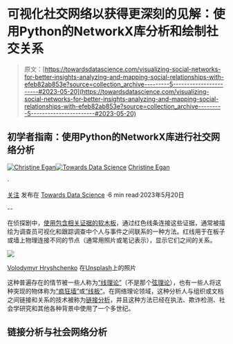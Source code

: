 # 可视化社交网络以获得更深刻的见解：使用Python的NetworkX库分析和绘制社交关系

> 原文：[https://towardsdatascience.com/visualizing-social-networks-for-better-insights-analyzing-and-mapping-social-relationships-with-efeb82ab853e?source=collection_archive---------5-----------------------#2023-05-20](https://towardsdatascience.com/visualizing-social-networks-for-better-insights-analyzing-and-mapping-social-relationships-with-efeb82ab853e?source=collection_archive---------5-----------------------#2023-05-20)

## 初学者指南：使用Python的NetworkX库进行社交网络分析

[](https://christineegan42.medium.com/?source=post_page-----efeb82ab853e--------------------------------)[![Christine Egan](../Images/d0a11bde52ceaa53d7162f2dd77c8041.png)](https://christineegan42.medium.com/?source=post_page-----efeb82ab853e--------------------------------)[](https://towardsdatascience.com/?source=post_page-----efeb82ab853e--------------------------------)[![Towards Data Science](../Images/a6ff2676ffcc0c7aad8aaf1d79379785.png)](https://towardsdatascience.com/?source=post_page-----efeb82ab853e--------------------------------) [Christine Egan](https://christineegan42.medium.com/?source=post_page-----efeb82ab853e--------------------------------)

·

[关注](https://medium.com/m/signin?actionUrl=https%3A%2F%2Fmedium.com%2F_%2Fsubscribe%2Fuser%2F8e9b4d1cb38&operation=register&redirect=https%3A%2F%2Ftowardsdatascience.com%2Fvisualizing-social-networks-for-better-insights-analyzing-and-mapping-social-relationships-with-efeb82ab853e&user=Christine+Egan&userId=8e9b4d1cb38&source=post_page-8e9b4d1cb38----efeb82ab853e---------------------post_header-----------) 发布在 [Towards Data Science](https://towardsdatascience.com/?source=post_page-----efeb82ab853e--------------------------------) ·6 min read·2023年5月20日

--

[](https://medium.com/m/signin?actionUrl=https%3A%2F%2Fmedium.com%2F_%2Fbookmark%2Fp%2Fefeb82ab853e&operation=register&redirect=https%3A%2F%2Ftowardsdatascience.com%2Fvisualizing-social-networks-for-better-insights-analyzing-and-mapping-social-relationships-with-efeb82ab853e&source=-----efeb82ab853e---------------------bookmark_footer-----------)

在侦探剧中，[使用包含相关证据的软木板](https://tvtropes.org/pmwiki/pmwiki.php/Main/StringTheory)，通过红色线条连接这些证据，通常被描绘为调查员可视化和跟踪调查中个人与事件之间联系的一种方法。红线用于在板子或墙上物理连接不同的节点（通常用照片或笔记表示），显示它们之间的关系。

![](../Images/dec485cff44fa5de03d7ae2f2233fda4.png)

[Volodymyr Hryshchenko](https://unsplash.com/@lunarts?utm_source=unsplash&utm_medium=referral&utm_content=creditCopyText) 在[Unsplash](https://unsplash.com/s/photos/investigation?utm_source=unsplash&utm_medium=referral&utm_content=creditCopyText)上的照片

这种普遍存在的情节被一些人称为[“线理论”](https://tvtropes.org/pmwiki/pmwiki.php/Main/StringTheory)（不是那个[弦理论](https://en.wikipedia.org/wiki/String_theory)），也有一些人将这种突现的物体称为[“疯狂墙”](https://www.esquire.com/uk/culture/film/news/a7703/detective-show-crazy-walls/)或[“线板”](https://slate.com/news-and-politics/2022/02/fbi-crazy-stringboard-recruiting-campaign.html)。在网络理论领域，这种分析人与组织或文档之间链接和关系的技术被称为[链接分析](https://doc.arcgis.com/en/insights/latest/analyze/link-analysis.htm)，并且这种方法已经在执法、欺诈检测、社会学研究和其他各种背景中使用了一个多世纪。

## 链接分析与社会网络分析
